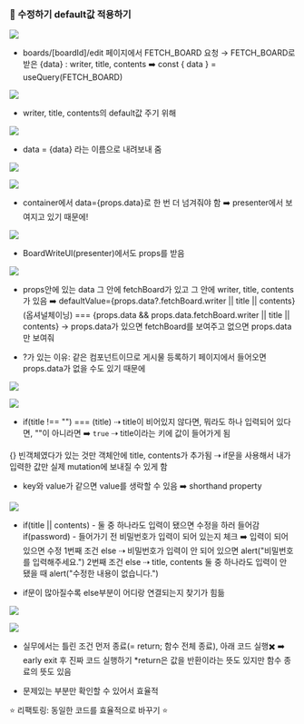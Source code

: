 ### 🌱 수정하기 default값 적용하기

![](https://velog.velcdn.com/images/ahk1106/post/1a3ad7ab-0c58-426e-abf0-b3a74fbe79b5/image.png)

* boards/[boardId]/edit 페이지에서 
FETCH_BOARD 요청 → FETCH_BOARD로 받은 {data} : writer, title, contents
➡️ const { data } = useQuery(FETCH_BOARD)


![](https://velog.velcdn.com/images/ahk1106/post/7f756267-cb1e-4f5a-b7e4-7ce3c88ecb30/image.png)

* writer, title, contents의 default값 주기 위해 

![](https://velog.velcdn.com/images/ahk1106/post/f1743cc8-807d-4f6a-a1b1-1b19180e1077/image.png)

* data = {data} 라는 이름으로 내려보내 줌

![](https://velog.velcdn.com/images/ahk1106/post/0524f61b-9b0c-43f7-9f45-0b0b80fbc74b/image.png)

![](https://velog.velcdn.com/images/ahk1106/post/b6d5b9c9-9cb8-4605-a753-ad1f8b0dd7ea/image.png)

* container에서 data={props.data}로 한 번 더 넘겨줘야 함 ➡️ presenter에서 보여지고 있기 때문에!

![](https://velog.velcdn.com/images/ahk1106/post/8db3a5b7-65bc-4e30-a5e9-32a92495b6b8/image.png)

* BoardWriteUI(presenter)에서도 props를 받음

![](https://velog.velcdn.com/images/ahk1106/post/324daff5-0c82-47c6-b148-97e087c4fd42/image.png)

* props안에 있는 data 그 안에 fetchBoard가 있고 그 안에 writer, title, contents가 있음
➡️ defaultValue={props.data?.fetchBoard.writer || title || contents} (옵셔널체이닝) 
=== {props.data && props.data.fetchBoard.writer || title || contents}
→ props.data가 있으면 fetchBoard를 보여주고 없으면 props.data만 보여줘

* ?가 있는 이유: 같은 컴포넌트이므로 게시물 등록하기 페이지에서 들어오면 props.data가 없을 수도 있기 때문에

![](https://velog.velcdn.com/images/ahk1106/post/085ae029-68cf-4e4e-a36b-1933d248ea4a/image.png)

![](https://velog.velcdn.com/images/ahk1106/post/1de6677f-a769-46a0-8513-e3d220100287/image.png)

 * if(title !== "") === (title) ⇢ title이 비어있지 않다면, 뭐라도 하나 입력되어 있다면, ""이 아니라면
 ➡️ `true` ⇢ title이라는 키에 값이 들어가게 됨

 {} 빈객체였다가 있는 것만 객체안에 title, contents가 추가됨
⇢ if문을 사용해서 내가 입력한 값만 실제 mutation에 보내질 수 있게 함
 
 * key와 value가 같으면 value를 생락할 수 있음 ➡️ shorthand property
 
![](https://velog.velcdn.com/images/ahk1106/post/38d90eee-7163-462a-92a7-394458663cc1/image.png)

* if(title || contents) - 둘 중 하나라도 입력이 됐으면 수정을 하러 들어감
if(password) - 들어가기 전 비밀번호가 입력이 되어 있는지 체크
➡️ 입력이 되어 있으면 수정
1번째 조건 else ⇢ 비밀번호가 입력이 안 되어 있으면 alert("비밀번호를 입력해주세요.")
2번째 조건 else ⇢ title, contents 둘 중 하나라도 입력이 안 됐을 때 alert("수정한 내용이 없습니다.")  

* if문이 많아질수록 else부분이 어디랑 연결되는지 찾기가 힘듦

![](https://velog.velcdn.com/images/ahk1106/post/563cf172-ecb1-49bc-afc3-fb7311b2d418/image.png)

![](https://velog.velcdn.com/images/ahk1106/post/4c6f746d-1696-4775-b7fe-89397d2599d8/image.png)

* 실무에서는 틀린 조건 먼저 종료(= return; 함수 전체 종료), 아래 코드 실행✖️ 
➡️ early exit 후 진짜 코드 실행하기 
*return은 값을 반환이라는 뜻도 있지만 함수 종료의 뜻도 있음

* 문제있는 부분만 확인할 수 있어서 효율적

⭐️ 리팩토링: 동일한 코드를 효율적으로 바꾸기 ⭐️
